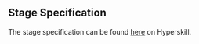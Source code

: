 ## Stage Specification

The stage specification can be found [here](https://hyperskill.org/projects/113/stages/616/implement) on Hyperskill. 